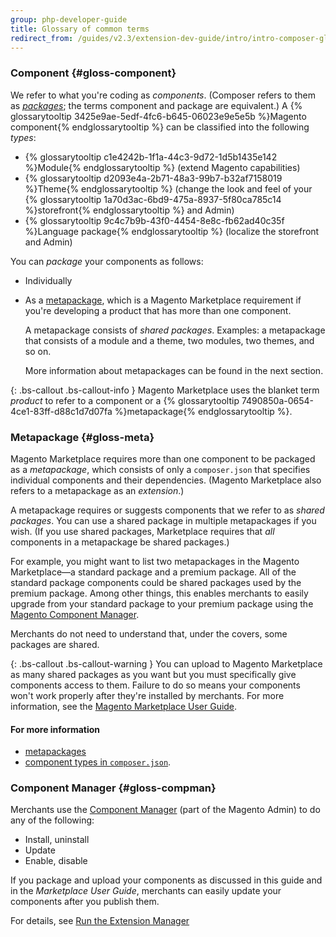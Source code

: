 ```yaml
---
group: php-developer-guide
title: Glossary of common terms
redirect_from: /guides/v2.3/extension-dev-guide/intro/intro-composer-gloss.html
---
```


### Component {#gloss-component}

We refer to what you're coding as _components_. (Composer refers to them as <a href="https://getcomposer.org/doc/05-repositories.md#packages" target="_blank">_packages_</a>; the terms component and package are equivalent.) A {% glossarytooltip 3425e9ae-5edf-4fc6-b645-06023e9e5e5b %}Magento component{% endglossarytooltip %} can be classified into the following _types_:

* {% glossarytooltip c1e4242b-1f1a-44c3-9d72-1d5b1435e142 %}Module{% endglossarytooltip %} (extend Magento capabilities)
* {% glossarytooltip d2093e4a-2b71-48a3-99b7-b32af7158019 %}Theme{% endglossarytooltip %} (change the look and feel of your {% glossarytooltip 1a70d3ac-6bd9-475a-8937-5f80ca785c14 %}storefront{% endglossarytooltip %} and Admin)
* {% glossarytooltip 9c4c7b9b-43f0-4454-8e8c-fb62ad40c35f %}Language package{% endglossarytooltip %} (localize the storefront and Admin)

You can _package_ your components as follows:

* Individually
* As a <a href="https://getcomposer.org/doc/04-schema.md#type" target="_blank">metapackage</a>, which is a Magento Marketplace requirement if you're developing a product that has more than one component.

  A metapackage consists of _shared packages_. Examples: a metapackage that consists of a module and a theme, two modules, two themes, and so on.

  More information about metapackages can be found in the next section.

{: .bs-callout .bs-callout-info }
Magento Marketplace uses the blanket term _product_ to refer to a component or a {% glossarytooltip 7490850a-0654-4ce1-83ff-d88c1d7d07fa %}metapackage{% endglossarytooltip %}.

### Metapackage {#gloss-meta}

Magento Marketplace requires more than one component to be packaged as a _metapackage_, which consists of only a `composer.json` that specifies individual components and their dependencies. (Magento Marketplace also refers to a metapackage as an _extension_.)

A metapackage requires or suggests components that we refer to as _shared packages_. You can use a shared package in multiple metapackages if you wish. (If you use shared packages, Marketplace requires that _all_ components in a metapackage be shared packages.)

For example, you might want to list two metapackages in the Magento Marketplace—a standard package and a premium package. All of the standard package components could be shared packages used by the premium package. Among other things, this enables merchants to easily upgrade from your standard package to your premium package using the <a href="#gloss-compman">Magento Component Manager</a>.

Merchants do not need to understand that, under the covers, some packages are shared.

{: .bs-callout .bs-callout-warning }
You can upload to Magento Marketplace as many shared packages as you want but you must specifically give components access to them. Failure to do so means your components won't work properly after they're installed by merchants. For more information, see the [Magento Marketplace User Guide](http://docs.magento.com/marketplace/user_guide/getting-started.html).

#### For more information

* [metapackages]({{page.baseurl}}/extension-development/package.html#package-metapackage)
* <a href="{{page.baseurl}}/extension-dev-guide/build/composer-integration.html">component types in <code>composer.json</code></a>.

### Component Manager {#gloss-compman}

Merchants use the [Component Manager]({{page.baseurl}}/system-update-upgrade/component-manager/start.html) (part of the Magento Admin) to do any of the following:

* Install, uninstall
* Update
* Enable, disable

If you package and upload your components as discussed in this guide and in the <em>Marketplace User Guide</em>, merchants can easily update your components after you publish them.

For details, see [Run the Extension Manager]({{page.baseurl}}/system-update-upgrade/extension-manager.html)

